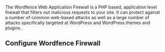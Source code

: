 The Wordfence Web Application Firewall is a PHP based, application level firewall that filters out malicious requests to your site. It can protect against a number of common web-based attacks as well as a large number of attacks specifically targeted at WordPress and WordPress themes and plugins. 

## Configure Wordfence Firewall
